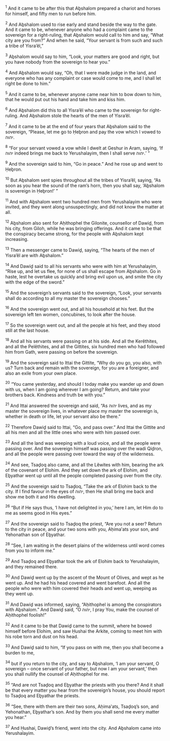 <sup>1</sup> And it came to be after this that Aḇshalom prepared a chariot and horses for himself, and fifty men to run before him.

<sup>2</sup> And Aḇshalom used to rise early and stand beside the way to the gate. And it came to be, whenever anyone who had a complaint came to the sovereign for a right-ruling, that Aḇshalom would call to him and say, “What city are you from?” And when he said, “Your servant is from such and such a tribe of Yisra’ĕl,”

<sup>3</sup> Aḇshalom would say to him, “Look, your matters are good and right, but you have nobody from the sovereign to hear you.”

<sup>4</sup> And Aḇshalom would say, “Oh, that I were made judge in the land, and everyone who has any complaint or case would come to me, and I shall let right be done to him.”

<sup>5</sup> And it came to be, whenever anyone came near him to bow down to him, that he would put out his hand and take him and kiss him.

<sup>6</sup> And Aḇshalom did this to all Yisra’ĕl who came to the sovereign for right-ruling. And Aḇshalom stole the hearts of the men of Yisra’ĕl.

<sup>7</sup> And it came to be at the end of four years that Aḇshalom said to the sovereign, “Please, let me go to Ḥeḇron and pay the vow which I vowed to יהוה.

<sup>8</sup> “For your servant vowed a vow while I dwelt at Geshur in Aram, saying, ‘If יהוה indeed brings me back to Yerushalayim, then I shall serve יהוה.’ ”

<sup>9</sup> And the sovereign said to him, “Go in peace.” And he rose up and went to Ḥeḇron.

<sup>10</sup> But Aḇshalom sent spies throughout all the tribes of Yisra’ĕl, saying, “As soon as you hear the sound of the ram’s horn, then you shall say, ‘Aḇshalom is sovereign in Ḥeḇron!’ ”

<sup>11</sup> And with Aḇshalom went two hundred men from Yerushalayim who were invited, and they went along unsuspectingly, and did not know the matter at all.

<sup>12</sup> Aḇshalom also sent for Aḥithophel the Gilonite, counsellor of Dawiḏ, from his city, from Giloh, while he was bringing offerings. And it came to be that the conspiracy became strong, for the people with Aḇshalom kept increasing.

<sup>13</sup> Then a messenger came to Dawiḏ, saying, “The hearts of the men of Yisra’ĕl are with Aḇshalom.”

<sup>14</sup> And Dawiḏ said to all his servants who were with him at Yerushalayim, “Rise up, and let us flee, for none of us shall escape from Aḇshalom. Go in haste, lest he overtake us quickly and bring evil upon us, and smite the city with the edge of the sword.”

<sup>15</sup> And the sovereign’s servants said to the sovereign, “Look, your servants shall do according to all my master the sovereign chooses.”

<sup>16</sup> And the sovereign went out, and all his household at his feet. But the sovereign left ten women, concubines, to look after the house.

<sup>17</sup> So the sovereign went out, and all the people at his feet, and they stood still at the last house.

<sup>18</sup> And all his servants were passing on at his side. And all the Kerĕthites, and all the Pelĕthites, and all the Gittites, six hundred men who had followed him from Gath, were passing on before the sovereign.

<sup>19</sup> And the sovereign said to Ittai the Gittite, “Why do you go, you also, with us? Turn back and remain with the sovereign, for you are a foreigner, and also an exile from your own place.

<sup>20</sup> “You came yesterday, and should I today make you wander up and down with us, when I am going wherever I am going? Return, and take your brothers back. Kindness and truth be with you.”

<sup>21</sup> And Ittai answered the sovereign and said, “As יהוה lives, and as my master the sovereign lives, in whatever place my master the sovereign is, whether in death or life, let your servant also be there.”

<sup>22</sup> Therefore Dawiḏ said to Ittai, “Go, and pass over.” And Ittai the Gittite and all his men and all the little ones who were with him passed over.

<sup>23</sup> And all the land was weeping with a loud voice, and all the people were passing over. And the sovereign himself was passing over the wadi Qiḏron, and all the people were passing over toward the way of the wilderness.

<sup>24</sup> And see, Tsaḏoq also came, and all the Lĕwites with him, bearing the ark of the covenant of Elohim. And they set down the ark of Elohim, and Eḇyathar went up until all the people completed passing over from the city.

<sup>25</sup> And the sovereign said to Tsaḏoq, “Take the ark of Elohim back to the city. If I find favour in the eyes of יהוה, then He shall bring me back and show me both it and His dwelling.

<sup>26</sup> “But if He says thus, ‘I have not delighted in you,’ here I am, let Him do to me as seems good in His eyes.”

<sup>27</sup> And the sovereign said to Tsaḏoq the priest, “Are you not a seer? Return to the city in peace, and your two sons with you, Aḥima‛ats your son, and Yehonathan son of Eḇyathar.

<sup>28</sup> “See, I am waiting in the desert plains of the wilderness until word comes from you to inform me.”

<sup>29</sup> And Tsaḏoq and Eḇyathar took the ark of Elohim back to Yerushalayim, and they remained there.

<sup>30</sup> And Dawiḏ went up by the ascent of the Mount of Olives, and wept as he went up. And he had his head covered and went barefoot. And all the people who were with him covered their heads and went up, weeping as they went up.

<sup>31</sup> And Dawiḏ was informed, saying, “Aḥithophel is among the conspirators with Aḇshalom.” And Dawiḏ said, “O יהוה, I pray You, make the counsel of Aḥithophel foolish!”

<sup>32</sup> And it came to be that Dawiḏ came to the summit, where he bowed himself before Elohim, and saw Ḥushai the Arkite, coming to meet him with his robe torn and dust on his head.

<sup>33</sup> And Dawiḏ said to him, “If you pass on with me, then you shall become a burden to me,

<sup>34</sup> but if you return to the city, and say to Aḇshalom, ‘I am your servant, O sovereign – once servant of your father, but now I am your servant,’ then you shall nullify the counsel of Aḥithophel for me.

<sup>35</sup> “And are not Tsaḏoq and Eḇyathar the priests with you there? And it shall be that every matter you hear from the sovereign’s house, you should report to Tsaḏoq and Eḇyathar the priests.

<sup>36</sup> “See, there with them are their two sons, Aḥima‛ats, Tsaḏoq’s son, and Yehonathan, Eḇyathar’s son. And by them you shall send me every matter you hear.”

<sup>37</sup> And Ḥushai, Dawiḏ’s friend, went into the city. And Aḇshalom came into Yerushalayim.

